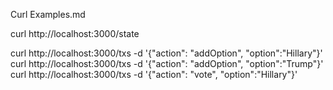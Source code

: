 Curl Examples.md

curl http://localhost:3000/state



curl http://localhost:3000/txs -d '{"action": "addOption", "option":"Hillary"}'
curl http://localhost:3000/txs -d '{"action": "addOption", "option":"Trump"}'
curl http://localhost:3000/txs -d '{"action": "vote", "option":"Hillary"}'
